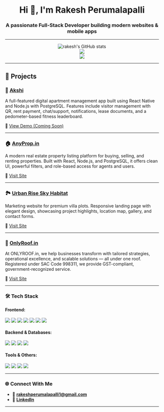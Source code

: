 <h1 align="center">Hi 👋, I'm Rakesh Perumalapalli</h1>
<h3 align="center">A passionate Full-Stack Developer building modern websites & mobile apps</h3>

---

<p align="center">
  <img src="https://github-readme-stats.vercel.app/api?username=rakesh-2507&show_icons=true&theme=tokyonight" alt="rakesh's GitHub stats" />
  <br/>
  <img src="https://github-readme-streak-stats.herokuapp.com?user=rakesh-2507&theme=tokyonight" />
  <br/>
  <img src="https://github-readme-stats.vercel.app/api/top-langs/?username=rakesh-2507&layout=compact&theme=tokyonight" />
</p>

---

## 🚀 Projects

### 🏢 [Akshi](#)
A full-featured digital apartment management app built using React Native and Node.js with PostgreSQL. Features include visitor management with QR, rent payment, chat/support, notifications, lease documents, and a pedometer-based fitness leaderboard.

🔗 [View Demo (Coming Soon)](#)

---

### 🏠 [AnyProp.in](https://anyprop.in)
A modern real estate property listing platform for buying, selling, and renting properties. Built with React, Node.js, and PostgreSQL, it offers clean UI, powerful filters, and role-based access for agents and users.

🔗 [Visit Site](https://anyprop.in)

---

### 🏞️ [Urban Rise Sky Habitat](https://www.urbanriseskyhabitat.life/)
Marketing website for premium villa plots. Responsive landing page with elegant design, showcasing project highlights, location map, gallery, and contact forms.

🔗 [Visit Site](https://www.urbanriseskyhabitat.life/)

---

### 🏢 [OnlyRoof.in](https://onlyroof.in)
At ONLYROOF.in, we help businesses transform with tailored strategies, operational excellence, and scalable solutions — all under one roof. Registered under SAC Code 998311, we provide GST-compliant, government-recognized service.

🔗 [Visit Site](https://onlyroof.in)

---

### 🛠️ Tech Stack

#### Frontend:
<p>
  <img src="https://img.shields.io/badge/HTML5-E34F26?logo=html5&logoColor=white" />
  <img src="https://img.shields.io/badge/CSS3-1572B6?logo=css3&logoColor=white" />
  <img src="https://img.shields.io/badge/JavaScript-F7DF1E?logo=javascript&logoColor=black" />
  <img src="https://img.shields.io/badge/Bootstrap-563D7C?logo=bootstrap&logoColor=white" />
  <img src="https://img.shields.io/badge/React-20232A?logo=react&logoColor=61DAFB" />
  <img src="https://img.shields.io/badge/React_Native-20232A?logo=react&logoColor=61DAFB" />
  <img src="https://img.shields.io/badge/Angular-DD0031?logo=angular&logoColor=white" />
</p>

#### Backend & Databases:
<p>
  <img src="https://img.shields.io/badge/Node.js-339933?logo=node.js&logoColor=white" />
  <img src="https://img.shields.io/badge/Express.js-000000?logo=express&logoColor=white" />
  <img src="https://img.shields.io/badge/PostgreSQL-4169E1?logo=postgresql&logoColor=white" />
  <img src="https://img.shields.io/badge/MongoDB-47A248?logo=mongodb&logoColor=white" />
</p>

#### Tools & Others:
<p>
  <img src="https://img.shields.io/badge/JWT-black?logo=jsonwebtokens&logoColor=white" />
  <img src="https://img.shields.io/badge/REST%20API-02569B?logo=api&logoColor=white" />
  <img src="https://img.shields.io/badge/Expo-000020?logo=expo&logoColor=white" />
  <img src="https://img.shields.io/badge/GitHub-181717?logo=github&logoColor=white" />
</p>

---

### 🌐 Connect With Me

- 📧 **rakeshperumalapalli1@gmail.com**
- 🔗 [**LinkedIn**](https://www.linkedin.com/in/rakesh-perumalapalli725/)

---

